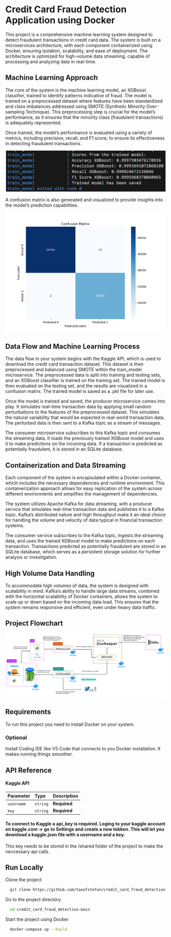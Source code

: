 # Credit Card Fraud Detection Application using Docker

This project is a comprehensive machine learning system designed to detect fraudulent transactions in credit card data. The system is built on a microservices architecture, with each component containerized using Docker, ensuring isolation, scalability, and ease of deployment. The architecture is optimized for high-volume data streaming, capable of processing and analyzing data in real-time.

## Machine Learning Approach

The core of the system is the machine learning model, an XGBoost classifier, trained to identify patterns indicative of fraud. The model is trained on a preprocessed dataset where features have been standardized and class imbalances addressed using SMOTE (Synthetic Minority Over-sampling Technique). This preprocessing step is crucial for the model’s performance, as it ensures that the minority class (fraudulent transactions) is adequately represented.

Once trained, the model’s performance is evaluated using a variety of metrics, including precision, recall, and F1 score, to ensure its effectiveness in detecting fraudulent transactions.

<p align="center">
  <img src="https://github.com/taoofstefan/credit_card_fraud_detection/blob/main/documentation/train_model_scores.png" width="500" height=auto alt="Training Scores">
</p>

A confusion matrix is also generated and visualized to provide insights into the model’s prediction capabilities.

<p align="center">
  <img src="https://github.com/taoofstefan/credit_card_fraud_detection/blob/main/documentation/confusion_matrix.png" width="500" height=auto alt="Confusion Matrix">
</p>

## Data Flow and Machine Learning Process
The data flow in your system begins with the Kaggle API, which is used to download the credit card transaction dataset. This dataset is then preprocessed and balanced using SMOTE within the train_model microservice. The preprocessed data is split into training and testing sets, and an XGBoost classifier is trained on the training set. The trained model is then evaluated on the testing set, and the results are visualized in a confusion matrix. The trained model is saved as a .pkl file for later use.

Once the model is trained and saved, the producer microservice comes into play. It simulates real-time transaction data by applying small random perturbations to the features of the preprocessed dataset. This simulates the natural variability that would be expected in real-world transaction data. The perturbed data is then sent to a Kafka topic as a stream of messages.

The consumer microservice subscribes to this Kafka topic and consumes the streaming data. It loads the previously trained XGBoost model and uses it to make predictions on the incoming data. If a transaction is predicted as potentially fraudulent, it is stored in an SQLite database.

## Containerization and Data Streaming
Each component of the system is encapsulated within a Docker container, which includes the necessary dependencies and runtime environment. This containerization approach allows for easy replication of the system across different environments and simplifies the management of dependencies.

The system utilizes Apache Kafka for data streaming, with a producer service that simulates real-time transaction data and publishes it to a Kafka topic. Kafka’s distributed nature and high throughput make it an ideal choice for handling the volume and velocity of data typical in financial transaction systems.

The consumer service subscribes to the Kafka topic, ingests the streaming data, and uses the trained XGBoost model to make predictions on each transaction. Transactions predicted as potentially fraudulent are stored in an SQLite database, which serves as a persistent storage solution for further analysis or investigation.

## High Volume Data Handling
To accommodate high volumes of data, the system is designed with scalability in mind. Kafka’s ability to handle large data streams, combined with the horizontal scalability of Docker containers, allows the system to scale up or down based on the incoming data load. This ensures that the system remains responsive and efficient, even under heavy data traffic.

## Project Flowchart
![Credit Card Fraud Detection Backend](https://github.com/taoofstefan/credit_card_fraud_detection/blob/main/documentation/credit%20card%20fraud%20kaggle%20back%20end.png)

## Requirements
To run this project you need to install Docker on your system.

### Optional
Install Coding IDE like VS Code that connects to you Docker installation. It makes running things smoother.

## API Reference

#### Kaggle API


| Parameter | Type     | Description   |
| :-------- | :------- | :------------ |
| `username` | `string` | **Required** |
| `key`      | `string` | **Required** |

#### To connect to Kaggle a api_key is required. Loging to your kaggle account on kaggle.com -> go to Settings and create a new tokken. This will let you download a kaggle.json file with a username and a key.
This key needs to be stored in the /shared folder of the project to make the neccessary api calls.



## Run Locally

Clone the project

```bash
  git clone https://github.com/taoofstefan/credit_card_fraud_detection.git
```

Go to the project directory

```bash
  cd credit_card_fraud_detection-main
```

Start the project using Docker

```bash
  docker-compose up --build
```